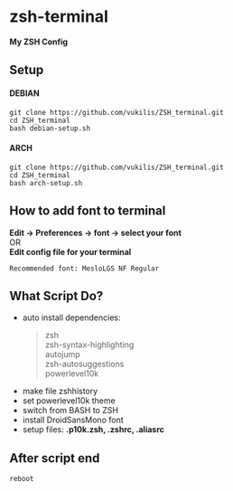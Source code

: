 # zsh-terminal

**My ZSH Config**

## Setup
#### DEBIAN
```
git clone https://github.com/vukilis/ZSH_terminal.git
cd ZSH_terminal
bash debian-setup.sh
```
#### ARCH
```
git clone https://github.com/vukilis/ZSH_terminal.git
cd ZSH_terminal
bash arch-setup.sh
```
## How to add font to terminal
**Edit -> Preferences -> font -> select your font**  
OR  
**Edit config file for your terminal**

`Recommended font: MesloLGS NF Regular`

## What Script Do?
- auto install dependencies: 
  > zsh  
  > zsh-syntax-highlighting  
  > autojump  
  > zsh-autosuggestions  
  > powerlevel10k
- make file zshhistory
- set powerlevel10k theme
- switch from BASH to ZSH
- install DroidSansMono font 
- setup files: **.p10k.zsh, .zshrc, .aliasrc**

## After script end
```
reboot
```